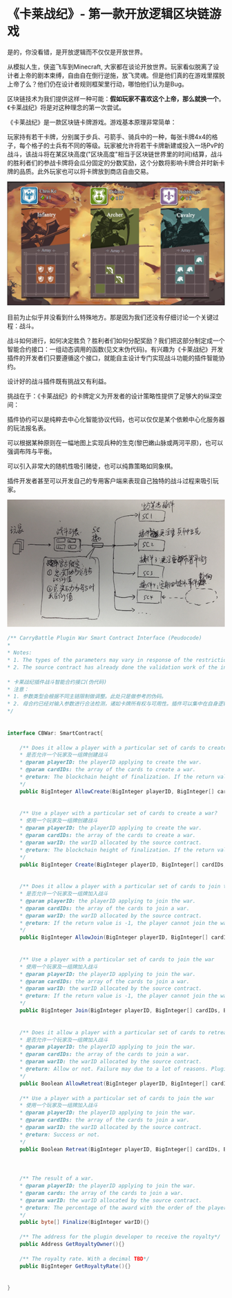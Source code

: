 # 《卡莱战纪》- 第一款开放逻辑区块链游戏

是的，你没看错，是开放逻辑而不仅仅是开放世界。

从模拟人生，侠盗飞车到Minecraft, 大家都在谈论开放世界。玩家看似脱离了设计者上帝的剧本束缚，自由自在倒行逆施，放飞灵魂。但是他们真的在游戏里摆脱上帝了么？他们仍在设计者规则框架里行动，哪怕他们认为是Bug。

区块链技术为我们提供这样一种可能：**假如玩家不喜欢这个上帝，那么就换一个**。《卡莱战纪》将是对这种理念的第一次尝试。

《卡莱战纪》是一款区块链卡牌游戏。游戏基本原理非常简单：

玩家持有若干卡牌，分别属于步兵、弓箭手、骑兵中的一种，每张卡牌4x4的格子，每个格子的士兵有不同的等级。玩家被允许将若干卡牌新建或投入一场PvP的战斗，该战斗将在某区块高度("区块高度"相当于区块链世界里的时间)结算，战斗的胜利者们的参战卡牌将会瓜分固定的分数奖励，这个分数将影响卡牌合并时新卡牌的品质。此外玩家也可以将卡牌放到商店自由交易。

![Battle](pics/Battle.jpg)



目前为止似乎并没看到什么特殊地方。那是因为我们还没有仔细讨论一个关键过程：战斗。

战斗如何进行，如何决定胜负？胜利者们如何分配奖励？我们把这部分制定成一个智能合约接口：一组动态调用的函数(见文末伪代码)。有兴趣为《卡莱战纪》开发插件的开发者们只要遵循这个接口，就能自主设计专门实现战斗功能的插件智能协约。

设计好的战斗插件既有挑战又有利益。

挑战在于：《卡莱战纪》的卡牌定义为开发者的设计策略性提供了足够大的纵深空间：

插件协约可以是纯粹去中心化智能协议代码，也可以仅仅是某个依赖中心化服务器的玩法报名表。

可以根据某种原则在一幅地图上实现兵种的生克(黎巴嫩山脉或两河平原)，也可以强调布阵与平衡。

可以引入非常大的随机性吸引赌徒，也可以纯靠策略如同象棋。

插件开发者甚至可以开发自己的专用客户端来表现自己独特的战斗过程来吸引玩家。



![plugins](pics/plugins.png)





```C#
/** CarryBattle Plugin War Smart Contract Interface (Peudocode)
*
* Notes:
* 1. The types of the parameters may vary in response of the restrictions of different chains. This is the Peudocode for reference.
* 2. The source contract has already done the validation work of the input parameters such as card ownership and availablity. The plugin can focus on logic realization.

* 卡莱战纪插件战斗智能合约接口(伪代码)
* 注意：
* 1. 参数类型会根据不同主链限制做调整。此处只是做参考的伪码。
* 2. 母合约已经对输入参数进行合法检测，诸如卡牌所有权与可用性。插件可以集中在自身逻辑实践上。
*/


interface CBWar: SmartContract{
    
    /** Does it allow a player with a particular set of cards to create a war?
    * 是否允许一个玩家及一组牌创建战斗
    * @param playerID: the playerID applying to create the war.
    * @param cardIDs: the array of the cards to create a war.
    * @return: The blockchain height of finalization. If the return value is equal or less than the required minimal value, it means the creation is invalid.
    */
    public BigInteger AllowCreate(BigInteger playerID, BigInteger[] cardIDs){}
    
    
    /** Use a player with a particular set of cards to create a war?
    * 使用一个玩家及一组牌创建战斗
    * @param playerID: the playerID applying to create the war.
    * @param cardIDs: the array of the cards to create a war.
    * @param warID: the warID allocated by the source contract. 
    * @return: The blockchain height of finalization. If the return value is equal or less than the required minimal value, the warID would be recycled.
    */
    public BigInteger Create(BigInteger playerID, BigInteger[] cardIDs, BigInteger warID){}
    
    
    /** Does it allow a player with a particular set of cards to join the war?
    * 是否允许一个玩家及一组牌加入战斗
    * @param playerID: the playerID applying to join the war.
    * @param cardIDs: the array of the cards to join a war.
    * @param warID: the warID allocated by the source contract. 
    * @return: If the return value is -1, the player cannot join the war. Else return the order of the player in this war.
    */
    public BigInteger AllowJoin(BigInteger playerID, BigInteger[] cardIDs, BigInteger warID){}  
    
    
    /** Use a player with a particular set of cards to join the war
    * 使用一个玩家及一组牌加入战斗
    * @param playerID: the playerID applying to join the war.
    * @param cardIDs: the array of the cards to join a war.
    * @param warID: the warID allocated by the source contract. 
    * @return: If the return value is -1, the player cannot join the war. Else return the order of the player in this war.
    */
    public BigInteger Join(BigInteger playerID, BigInteger[] cardIDs, BigInteger warID){}
    
    
    /** Does it allow a player with a particular set of cards to retreat from the war?
    * 是否允许一个玩家及一组牌加入战斗
    * @param playerID: the playerID applying to join the war.
    * @param cardIDs: the array of the cards to join a war.
    * @param warID: the warID allocated by the source contract. 
    * @return: Allow or not. Failure may due to a lot of reasons. Plugin should 
    */
    public Boolean AllowRetreat(BigInteger playerID, BigInteger[] cardIDs, BigInteger warID){}  
    
    /** Use a player with a particular set of cards to join the war
    * 使用一个玩家及一组牌加入战斗
    * @param playerID: the playerID applying to join the war.
    * @param cardIDs: the array of the cards to join a war.
    * @param warID: the warID allocated by the source contract. 
    * @return: Success or not.
    */
    public Boolean Retreat(BigInteger playerID, BigInteger[] cardIDs, BigInteger warID){}
    
    
    
    /** The result of a war.
    * @param playerID: the playerID applying to join the war.
    * @param cards: the array of the cards to join a war.
    * @param warID: the warID allocated by the source contract. 
    * @return: The percentage of the award with the order of the players and cards. If the value of a byte exceeds 99 or the sum reaches equal or greater than 100, the related card would take all the left percentage, and the rest of cards would receive 0.
    */
    public byte[] Finalize(BigInteger warID){}
    
    /** The address for the plugin developer to receive the royalty*/
    public Address GetRoyaltyOwner(){}
    
    /** The royalty rate. With a decimal TBD*/
    public BigInteger GetRoyaltyRate(){}
    
    
}
```





